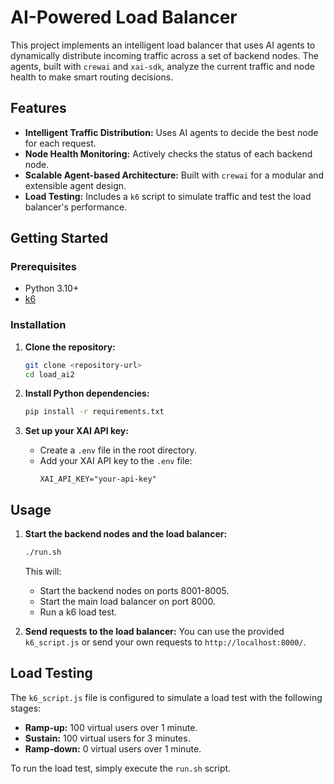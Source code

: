 # AI-Powered Load Balancer

This project implements an intelligent load balancer that uses AI agents to dynamically distribute incoming traffic across a set of backend nodes. The agents, built with `crewai` and `xai-sdk`, analyze the current traffic and node health to make smart routing decisions.

## Features

- **Intelligent Traffic Distribution:** Uses AI agents to decide the best node for each request.
- **Node Health Monitoring:** Actively checks the status of each backend node.
- **Scalable Agent-based Architecture:** Built with `crewai` for a modular and extensible agent design.
- **Load Testing:** Includes a `k6` script to simulate traffic and test the load balancer's performance.

## Getting Started

### Prerequisites

- Python 3.10+
- [k6](https://k6.io/docs/getting-started/installation/)

### Installation

1. **Clone the repository:**
   ```bash
   git clone <repository-url>
   cd load_ai2
   ```

2. **Install Python dependencies:**
   ```bash
   pip install -r requirements.txt
   ```

3. **Set up your XAI API key:**
   - Create a `.env` file in the root directory.
   - Add your XAI API key to the `.env` file:
     ```
     XAI_API_KEY="your-api-key"
     ```

## Usage

1. **Start the backend nodes and the load balancer:**
   ```bash
   ./run.sh
   ```
   This will:
   - Start the backend nodes on ports 8001-8005.
   - Start the main load balancer on port 8000.
   - Run a k6 load test.

2. **Send requests to the load balancer:**
   You can use the provided `k6_script.js` or send your own requests to `http://localhost:8000/`.

## Load Testing

The `k6_script.js` file is configured to simulate a load test with the following stages:

- **Ramp-up:** 100 virtual users over 1 minute.
- **Sustain:** 100 virtual users for 3 minutes.
- **Ramp-down:** 0 virtual users over 1 minute.

To run the load test, simply execute the `run.sh` script.
